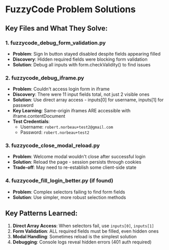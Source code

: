 # FuzzyCode Problem Solutions

## Key Files and What They Solve:

### 1. **fuzzycode_debug_form_validation.py**
- **Problem**: Sign In button stayed disabled despite fields appearing filled
- **Discovery**: Hidden required fields were blocking form validation
- **Solution**: Debug all inputs with form.checkValidity() to find issues

### 2. **fuzzycode_debug_iframe.py**
- **Problem**: Couldn't access login form in iframe
- **Discovery**: There were 11 input fields total, not just 2 visible ones
- **Solution**: Use direct array access - inputs[0] for username, inputs[1] for password
- **Key Learning**: Same-origin iframes ARE accessible with iframe.contentDocument
- **Test Credentials**: 
  - Username: `robert.norbeau+test2@gmail.com`
  - Password: `robert.norbeau+test2`

### 3. **fuzzycode_close_modal_reload.py**
- **Problem**: Welcome modal wouldn't close after successful login
- **Solution**: Reload the page - session persists through cookies
- **Trade-off**: May need to re-establish some client-side state

### 4. **fuzzycode_fill_login_better.py** (if found)
- **Problem**: Complex selectors failing to find form fields
- **Solution**: Use simpler, more robust selection methods

## Key Patterns Learned:

1. **Direct Array Access**: When selectors fail, use `inputs[0]`, `inputs[1]`
2. **Form Validation**: ALL required fields must be filled, even hidden ones
3. **Modal Handling**: Sometimes reload is the simplest solution
4. **Debugging**: Console logs reveal hidden errors (401 auth required)